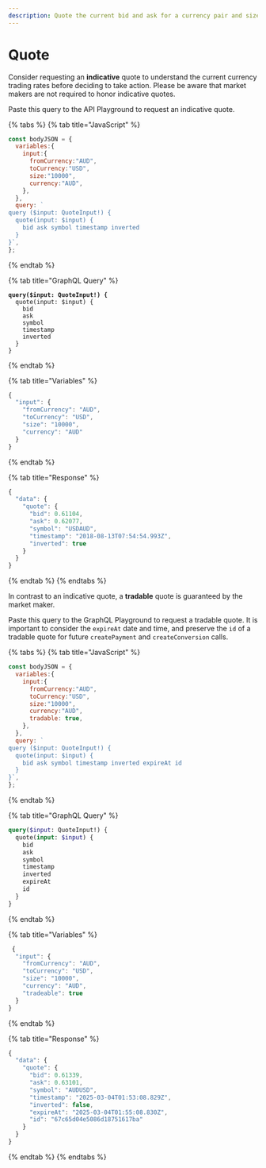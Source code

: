 ```yaml
---
description: Quote the current bid and ask for a currency pair and size.
---
```


# Quote

Consider requesting an **indicative** quote to understand the current currency trading rates before deciding to take action. Please be aware that market makers are not required to honor indicative quotes.

Paste this query to the API Playground to request an indicative quote.

{% tabs %}
{% tab title="JavaScript" %}
```javascript
const bodyJSON = {
  variables:{
    input:{
      fromCurrency:"AUD",
      toCurrency:"USD",
      size:"10000",
      currency:"AUD",
    },
  },
  query: `
query ($input: QuoteInput!) { 
  quote(input: $input) {   
    bid ask symbol timestamp inverted 
  }
}`,
};
```
{% endtab %}

{% tab title="GraphQL Query" %}
<pre class="language-graphql"><code class="lang-graphql"><strong>query($input: QuoteInput!) {
</strong>  quote(input: $input) {
    bid
    ask
    symbol
    timestamp
    inverted
  }
}
</code></pre>
{% endtab %}

{% tab title="Variables" %}
```javascript
{
  "input": { 
    "fromCurrency": "AUD", 
    "toCurrency": "USD", 
    "size": "10000", 
    "currency": "AUD"
  }
}
```
{% endtab %}

{% tab title="Response" %}
```javascript
{
  "data": {
    "quote": {
      "bid": 0.61104,
      "ask": 0.62077,
      "symbol": "USDAUD",
      "timestamp": "2018-08-13T07:54:54.993Z",
      "inverted": true
    }
  }
}
```
{% endtab %}
{% endtabs %}

In contrast to an indicative quote, a **tradable** quote is guaranteed by the market maker.

Paste this query to the GraphQL Playground to request a tradable quote. It is important to consider the `expireAt` date and time, and preserve the `id` of a tradable quote for future `createPayment` and `createConversion` calls.

{% tabs %}
{% tab title="JavaScript" %}
```javascript
const bodyJSON = {
  variables:{
    input:{
      fromCurrency:"AUD",
      toCurrency:"USD",
      size:"10000",
      currency:"AUD",
      tradable: true,
    },
  },
  query: `
query ($input: QuoteInput!) { 
  quote(input: $input) {   
    bid ask symbol timestamp inverted expireAt id
  }
}`,
};
```
{% endtab %}

{% tab title="GraphQL Query" %}
```graphql
query($input: QuoteInput!) {
  quote(input: $input) {
    bid
    ask
    symbol
    timestamp
    inverted
    expireAt
    id
  }
}
```
{% endtab %}

{% tab title="Variables" %}
```javascript
 {
  "input": { 
    "fromCurrency": "AUD", 
    "toCurrency": "USD", 
    "size": "10000", 
    "currency": "AUD",
    "tradeable": true 
  }
}
```
{% endtab %}

{% tab title="Response" %}
```javascript
{
  "data": {
    "quote": {
      "bid": 0.61339,
      "ask": 0.63101,
      "symbol": "AUDUSD",
      "timestamp": "2025-03-04T01:53:08.829Z",
      "inverted": false,
      "expireAt": "2025-03-04T01:55:08.830Z",
      "id": "67c65d04e5086d18751617ba"
    }
  }
}
```
{% endtab %}
{% endtabs %}
